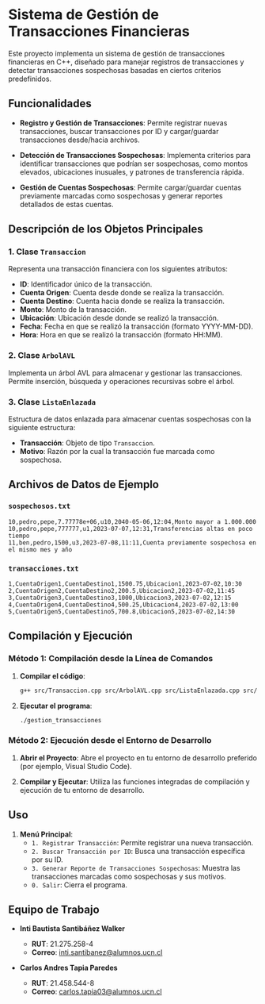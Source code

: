 # Sistema de Gestión de Transacciones Financieras

Este proyecto implementa un sistema de gestión de transacciones financieras en C++, diseñado para manejar registros de transacciones y detectar transacciones sospechosas basadas en ciertos criterios predefinidos.

## Funcionalidades

- **Registro y Gestión de Transacciones**: Permite registrar nuevas transacciones, buscar transacciones por ID y cargar/guardar transacciones desde/hacia archivos.
  
- **Detección de Transacciones Sospechosas**: Implementa criterios para identificar transacciones que podrían ser sospechosas, como montos elevados, ubicaciones inusuales, y patrones de transferencia rápida.

- **Gestión de Cuentas Sospechosas**: Permite cargar/guardar cuentas previamente marcadas como sospechosas y generar reportes detallados de estas cuentas.

## Descripción de los Objetos Principales

### 1. Clase `Transaccion`

Representa una transacción financiera con los siguientes atributos:

- **ID**: Identificador único de la transacción.
- **Cuenta Origen**: Cuenta desde donde se realiza la transacción.
- **Cuenta Destino**: Cuenta hacia donde se realiza la transacción.
- **Monto**: Monto de la transacción.
- **Ubicación**: Ubicación desde donde se realizó la transacción.
- **Fecha**: Fecha en que se realizó la transacción (formato YYYY-MM-DD).
- **Hora**: Hora en que se realizó la transacción (formato HH:MM).

### 2. Clase `ArbolAVL`

Implementa un árbol AVL para almacenar y gestionar las transacciones. Permite inserción, búsqueda y operaciones recursivas sobre el árbol.

### 3. Clase `ListaEnlazada`

Estructura de datos enlazada para almacenar cuentas sospechosas con la siguiente estructura:

- **Transacción**: Objeto de tipo `Transaccion`.
- **Motivo**: Razón por la cual la transacción fue marcada como sospechosa.

## Archivos de Datos de Ejemplo

### `sospechosos.txt`

```
10,pedro,pepe,7.77778e+06,u10,2040-05-06,12:04,Monto mayor a 1.000.000
10,pedro,pepe,777777,u1,2023-07-07,12:31,Transferencias altas en poco tiempo
11,ben,pedro,1500,u3,2023-07-08,11:11,Cuenta previamente sospechosa en el mismo mes y año
```

### `transacciones.txt`

```
1,CuentaOrigen1,CuentaDestino1,1500.75,Ubicacion1,2023-07-02,10:30
2,CuentaOrigen2,CuentaDestino2,200.5,Ubicacion2,2023-07-02,11:45
3,CuentaOrigen3,CuentaDestino3,1000,Ubicacion3,2023-07-02,12:15
4,CuentaOrigen4,CuentaDestino4,500.25,Ubicacion4,2023-07-02,13:00
5,CuentaOrigen5,CuentaDestino5,700.8,Ubicacion5,2023-07-02,14:30
```

## Compilación y Ejecución

### Método 1: Compilación desde la Línea de Comandos

1. **Compilar el código**:
    ```sh
    g++ src/Transaccion.cpp src/ArbolAVL.cpp src/ListaEnlazada.cpp src/Util.cpp main.cpp -I include -o gestion_transacciones
    ```

2. **Ejecutar el programa**:
    ```sh
    ./gestion_transacciones
    ```

### Método 2: Ejecución desde el Entorno de Desarrollo

1. **Abrir el Proyecto**:
    Abre el proyecto en tu entorno de desarrollo preferido (por ejemplo, Visual Studio Code).

2. **Compilar y Ejecutar**:
    Utiliza las funciones integradas de compilación y ejecución de tu entorno de desarrollo.

## Uso

1. **Menú Principal**:
    - `1. Registrar Transacción`: Permite registrar una nueva transacción.
    - `2. Buscar Transacción por ID`: Busca una transacción específica por su ID.
    - `3. Generar Reporte de Transacciones Sospechosas`: Muestra las transacciones marcadas como sospechosas y sus motivos.
    - `0. Salir`: Cierra el programa.

## Equipo de Trabajo

- **Inti Bautista Santibáñez Walker**
  - **RUT**: 21.275.258-4
  - **Correo**: inti.santibanez@alumnos.ucn.cl

- **Carlos Andres Tapia Paredes**
  - **RUT**: 21.458.544-8
  - **Correo**: carlos.tapia03@alumnos.ucn.cl
    
